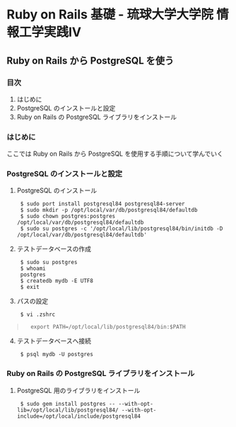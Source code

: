 Ruby on Rails 基礎 - 琉球大学大学院 情報工学実践IV
================================================================================

Ruby on Rails から PostgreSQL を使う
--------------------------------------------------------------------------------


### 目次

1. はじめに
2. PostgreSQL のインストールと設定
3. Ruby on Rails の PostgreSQL ライブラリをインストール


### はじめに

ここでは Ruby on Rails から PostgreSQL を使用する手順について学んでいく

### PostgreSQL のインストールと設定

1. PostgreSQL のインストール

        $ sudo port install postgresql84 postgresql84-server
        $ sudo mkdir -p /opt/local/var/db/postgresql84/defaultdb
        $ sudo chown postgres:postgres /opt/local/var/db/postgresql84/defaultdb
        $ sudo su postgres -c '/opt/local/lib/postgresql84/bin/initdb -D /opt/local/var/db/postgresql84/defaultdb'

2. テストデータベースの作成

        $ sudo su postgres
        $ whoami
        postgres
        $ createdb mydb -E UTF8
        $ exit

3. パスの設定

        $ vi .zshrc
>       export PATH=/opt/local/lib/postgresql84/bin:$PATH

4. テストデータベースへ接続

        $ psql mydb -U postgres


### Ruby on Rails の PostgreSQL ライブラリをインストール

1. PostgreSQL 用のライブラリをインストール

        $ sudo gem install postgres -- --with-opt-lib=/opt/local/lib/postgresql84/ --with-opt-include=/opt/local/include/postgresql84
